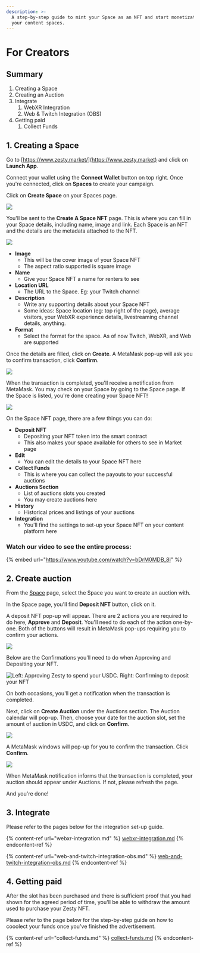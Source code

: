 ```yaml
---
description: >-
  A step-by-step guide to mint your Space as an NFT and start monetization on
  your content spaces.
---
```


# For Creators

## Summary

1. Creating a Space
2. Creating an Auction
3. Integrate
   1. WebXR Integration
   2. Web & Twitch Integration (OBS)
4. Getting paid
   1. Collect Funds

## 1. Creating a Space

Go to [https://www.zesty.market/](https://www.zesty.market) and click on **Launch App**.

Connect your wallet using the **Connect Wallet** button on top right. Once you're connected, click on **Spaces** to create your campaign.

Click on **Create Space** on your Spaces page.

![](../../.gitbook/assets/Space\_1.png)

You'll be sent to the **Create A Space NFT** page. This is where you can fill in your Space details, including name, image and link. Each Space is an NFT and the details are the metadata attached to the NFT.

![](../../.gitbook/assets/Space\_2.png)

* **Image**
  * This will be the cover image of your Space NFT
  * The aspect ratio supported is square image
* **Name**
  * Give your Space NFT a name for renters to see
* **Location URL**
  * The URL to the Space. Eg: your Twitch channel
* **Description**
  * Write any supporting details about your Space NFT
  * Some ideas: Space location (eg: top right of the page), average visitors, your WebXR experience details, livestreaming channel details, anything.
* **Format**
  * Select the format for the space. As of now Twitch, WebXR, and Web are supported

Once the details are filled, click on **Create**. A MetaMask pop-up will ask you to confirm transaction, click **Confirm**.

![](../../.gitbook/assets/Space\_3.png)

When the transaction is completed, you'll receive a notification from MetaMask. You may check on your Space by going to the Space page. If the Space is listed, you're done creating your Space NFT!

![](../../.gitbook/assets/Space\_4.png)

On the Space NFT page, there are a few things you can do:

* **Deposit NFT**
  * Depositing your NFT token into the smart contract
  * This also makes your space available for others to see in Market page
* **Edit**
  * You can edit the details to your Space NFT here
* **Collect Funds**
  * This is where you can collect the payouts to your successful auctions
* **Auctions Section**
  * List of auctions slots you created
  * You may create auctions here
* **History**
  * Historical prices and listings of your auctions
* **Integration**
  * You'll find the settings to set-up your Space NFT on your content platform here

### **Watch our video to see the entire process:** <a href="#watch-our-video-to-see-the-entire-process" id="watch-our-video-to-see-the-entire-process"></a>

{% embed url="https://www.youtube.com/watch?v=bDrM0MDB_8I" %}

## 2. Create auction

From the [Space](https://app.zesty.market/spaces) page, select the Space you want to create an auction with.

In the Space page, you'll find **Deposit NFT** button, click on it.

A deposit NFT pop-up will appear. There are 2 actions you are required to do here, **Approve** and **Deposit**. You'll need to do each of the action one-by-one. Both of the buttons will result in MetaMask pop-ups requiring you to confirm your actions.

![](../../.gitbook/assets/Space\_5.png)

Below are the Confirmations you'll need to do when Approving and Depositing your NFT.

![Left: Approving Zesty to spend your USDC. Right: Confirming to deposit your NFT](../../.gitbook/assets/Space\_6.png)

On both occasions, you'll get a notification when the transaction is completed.

Next, click on **Create Auction** under the Auctions section. The Auction calendar will pop-up. Then, choose your date for the auction slot, set the amount of auction in USDC, and click on **Confirm**.

![](../../.gitbook/assets/Space\_7.png)

A MetaMask windows will pop-up for you to confirm the transaction. Click **Confirm**.

![](../../.gitbook/assets/Space\_8.png)

When MetaMask notification informs that the transaction is completed, your auction should appear under Auctions. If not, please refresh the page.

And you're done!

## 3. Integrate

Please refer to the pages below for the integration set-up guide.

{% content-ref url="webxr-integration.md" %}
[webxr-integration.md](webxr-integration.md)
{% endcontent-ref %}

{% content-ref url="web-and-twitch-integration-obs.md" %}
[web-and-twitch-integration-obs.md](web-and-twitch-integration-obs.md)
{% endcontent-ref %}

## 4. Getting paid

After the slot has been purchased and there is sufficient proof that you had shown for the agreed period of time, you'll be able to withdraw the amount used to purchase your Zesty NFT.

Please refer to the page below for the step-by-step guide on how to cooolect your funds once you've finished the advertisement.

{% content-ref url="collect-funds.md" %}
[collect-funds.md](collect-funds.md)
{% endcontent-ref %}
